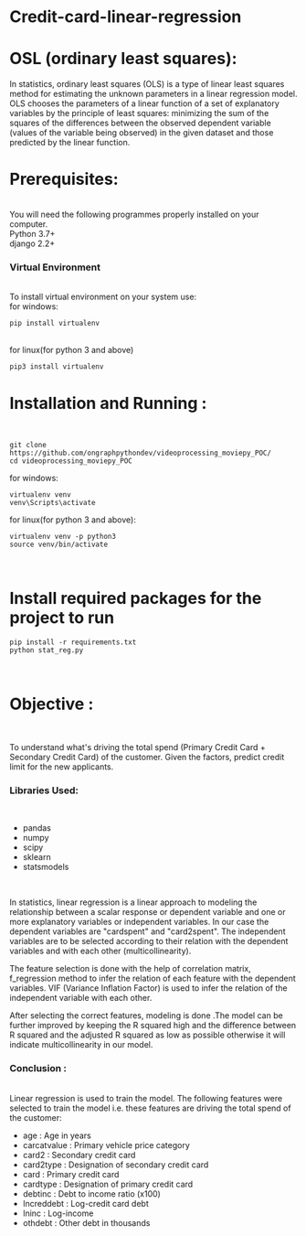 # Credit-card-linear-regression

# OSL (ordinary least squares):
In statistics, ordinary least squares (OLS) is a type of linear least squares method for estimating the unknown parameters in a linear regression model. OLS chooses the parameters of a linear function of a set of explanatory variables by the principle of least squares: minimizing the sum of the squares of the differences between the observed dependent variable (values of the variable being observed) in the given dataset and those predicted by the linear function.

<h1>Prerequisites:</h1><br>
You will need the following programmes properly installed on your computer.<br>
Python 3.7+ <br>
django 2.2+ <br>

<h3>Virtual Environment</h3><br>
To install virtual environment on your system use:<br>
for windows:

```shell
pip install virtualenv
```
<br>
for linux(for python 3 and above)

```shell
pip3 install virtualenv
```

<h1>Installation and Running :</h1><br>

```shell
git clone https://github.com/ongraphpythondev/videoprocessing_moviepy_POC/
cd videoprocessing_moviepy_POC
```

for windows:
```shell
virtualenv venv
venv\Scripts\activate
```
for linux(for python 3 and above):
```shell
virtualenv venv -p python3
source venv/bin/activate
```
<br>
<h1>Install required packages for the project to run</h1>

```shell
pip install -r requirements.txt
python stat_reg.py
```

<br>
<h1>Objective :</h1><br>

To understand what's driving the total spend (Primary Credit Card +
Secondary Credit Card) of the customer. Given the factors, predict credit limit for the new applicants.

<h3>Libraries Used:</h3><br>

- pandas
- numpy
- scipy
- sklearn
- statsmodels
<br>

In statistics, linear regression is a linear approach to modeling the relationship between a scalar response or dependent variable and one or more explanatory variables or independent variables. In our case the  dependent variables are "cardspent" and "card2spent". The independent variables are to be selected according to their relation with the dependent variables and with each other (multicollinearity). 

The feature selection is done with the help of correlation matrix, f_regression method to infer the relation of each feature with the dependent variables. 
VIF (Variance Inflation Factor) is used to infer the relation of the independent variable with each other.

After selecting the correct features, modeling is done .The model can be further improved by keeping the R squared high and the difference between R squared and the adjusted R squared as low as possible otherwise it will indicate multicollinearity in our model. 

<h3>Conclusion :</h3><br>
Linear regression is used to train the model. The following features were selected to train the model i.e. these features are driving the total spend of the customer:

- age : Age in years 
- carcatvalue : Primary vehicle price category
- card2 : Secondary credit card
- card2type : Designation of secondary credit card
- card : Primary credit card
- cardtype : Designation of primary credit card
- debtinc : Debt to income ratio (x100)
- lncreddebt : Log-credit card debt
- lninc : Log-income
- othdebt : Other debt in thousands


